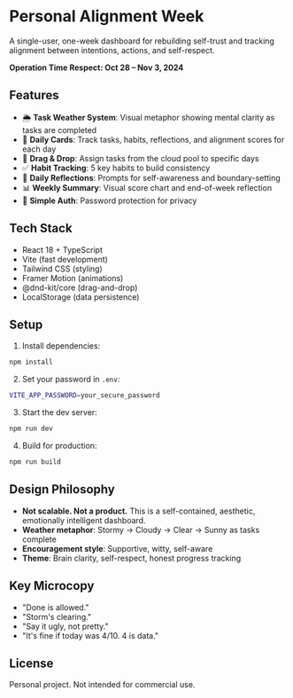 # Personal Alignment Week

A single-user, one-week dashboard for rebuilding self-trust and tracking alignment between intentions, actions, and self-respect.

**Operation Time Respect: Oct 28 – Nov 3, 2024**

## Features

- 🌦️ **Task Weather System**: Visual metaphor showing mental clarity as tasks are completed
- 📅 **Daily Cards**: Track tasks, habits, reflections, and alignment scores for each day
- 🎯 **Drag & Drop**: Assign tasks from the cloud pool to specific days
- ✅ **Habit Tracking**: 5 key habits to build consistency
- 📝 **Daily Reflections**: Prompts for self-awareness and boundary-setting
- 📊 **Weekly Summary**: Visual score chart and end-of-week reflection
- 🔐 **Simple Auth**: Password protection for privacy

## Tech Stack

- React 18 + TypeScript
- Vite (fast development)
- Tailwind CSS (styling)
- Framer Motion (animations)
- @dnd-kit/core (drag-and-drop)
- LocalStorage (data persistence)

## Setup

1. Install dependencies:
```bash
npm install
```

2. Set your password in `.env`:
```bash
VITE_APP_PASSWORD=your_secure_password
```

3. Start the dev server:
```bash
npm run dev
```

4. Build for production:
```bash
npm run build
```

## Design Philosophy

- **Not scalable. Not a product.** This is a self-contained, aesthetic, emotionally intelligent dashboard.
- **Weather metaphor**: Stormy → Cloudy → Clear → Sunny as tasks complete
- **Encouragement style**: Supportive, witty, self-aware
- **Theme**: Brain clarity, self-respect, honest progress tracking

## Key Microcopy

- "Done is allowed."
- "Storm's clearing."
- "Say it ugly, not pretty."
- "It's fine if today was 4/10. 4 is data."

## License

Personal project. Not intended for commercial use.

